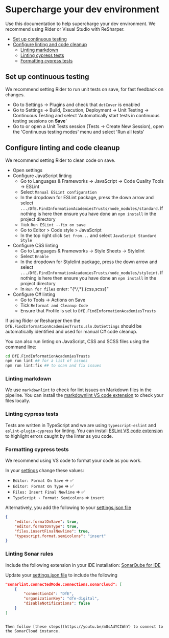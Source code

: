 # Supercharge your dev environment

Use this documentation to help supercharge your dev environment. We recommend using Rider or Visual Studio with ReSharper.

- [Set up continuous testing](#set-up-continuous-testing)
- [Configure linting and code cleanup](#configure-linting-and-code-cleanup)
  - [Linting markdown](#linting-markdown)
  - [Linting cypress tests](#linting-cypress-tests)
  - [Formatting cypress tests](#formatting-cypress-tests)

## Set up continuous testing

We recommend setting Rider to run unit tests on save, for fast feedback on changes.

- Go to Settings -> Plugins and check that `dotCover` is enabled
- Go to Settings -> Build, Execution, Deployment -> Unit Testing -> Continuous Testing and select 'Automatically start tests in continuous testing sessions on **Save**'
- Go to or open a Unit Tests session (Tests -> Create New Session), open the 'Continuous testing modes' menu and select 'Run all tests'

## Configure linting and code cleanup

We recommend setting Rider to clean code on save.

- Open settings
- Configure JavaScript linting
  - Go to Languages & Frameworks -> JavaScript -> Code Quality Tools -> ESLint
  - Select `Manual ESLint configuration`
  - In the dropdown for ESLint package, press the down arrow and select `.../DfE.FindInformationAcademiesTrusts/node_modules/standard`. If nothing is here then ensure you have done an `npm install` in the project directory
  - Tick `Run ESLint --fix on save`
  - Go to Editor > Code style > JavaScript
  - In the top right click `Set from...` and select `JavaScript Standard Style`
- Configure CSS linting
  - Go to Languages & Frameworks -> Style Sheets -> Stylelint
  - Select `Enable`
  - In the dropdown for Stylelint package, press the down arrow and select `.../DfE.FindInformationAcademiesTrusts/node_modules/styleint`. If nothing is here then ensure you have done an `npm install` in the project directory
  - In `Run for files` enter: "{\*_/_,\*}.{css,scss}"
- Configure C# linting
  - Go to Tools -> Actions on Save
  - Tick `Reformat and Cleanup Code`
  - Ensure that Profile is set to `DfE.FindInformationAcademiesTrusts`

If using Rider or Resharper then the `DfE.FindInformationAcademiesTrusts.sln.DotSettings` should be automatically identified and used for manual C# code cleanup.

You can also run linting on JavaScript, CSS and SCSS files using the command line:

```bash
cd DfE.FindInformationAcademiesTrusts
npm run lint ## for a list of issues
npm run lint:fix ## to scan and fix issues
```

### Linting markdown

We use `markdownlint` to check for lint issues on Markdown files in the pipeline.
You can install the [markdownlint VS code extension](https://marketplace.visualstudio.com/items?itemName=DavidAnson.vscode-markdownlint) to check your files locally.

### Linting cypress tests

Tests are written in TypeScript and we are using `typescript-eslint` and `eslint-plugin-cypress` for linting.
You can install [ESLint VS code extension](https://marketplace.visualstudio.com/items?itemName=dbaeumer.vscode-eslint) to highlight errors caught by the linter as you code.

### Formatting cypress tests

We recommend using VS code to format your code as you work.

In your [settings](https://code.visualstudio.com/docs/getstarted/settings) change these values:

- `Editor: Format On Save` => :white_check_mark:
- `Editor: Format On Type` => :white_check_mark:
- `Files: Insert Final Newline` => :white_check_mark:
- `TypeScript › Format: Semicolons` => `insert`

Alternatively, you add the following to your [settings.json file](https://code.visualstudio.com/docs/getstarted/settings#_settings-json-file)

```json
{
    "editor.formatOnSave": true,
    "editor.formatOnType": true,
    "files.insertFinalNewline": true,
    "typescript.format.semicolons": "insert"
}
```

### Linting Sonar rules

Include the following extension in your IDE installation: [SonarQube for IDE](https://marketplace.visualstudio.com/items?itemName=SonarSource.sonarlint-vscode)

Update your [settings.json file](https://code.visualstudio.com/docs/getstarted/settings#_settings-json-file) to include the following

```json
"sonarlint.connectedMode.connections.sonarcloud": [   
    {
        "connectionId": "DfE",
        "organizationKey": "dfe-digital",
        "disableNotifications": false
    }   
]
```


```

Then follow [these steps](https://youtu.be/m8sAdYCIWhY) to connect to the SonarCloud instance.
